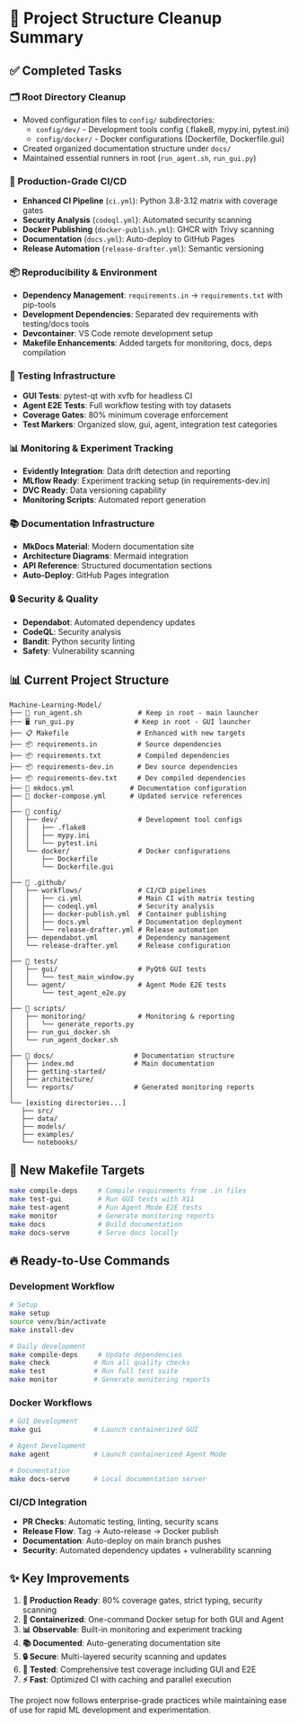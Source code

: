# 📁 Project Structure Cleanup Summary

## ✅ Completed Tasks

### 🗂️ Root Directory Cleanup
- Moved configuration files to `config/` subdirectories:
  - `config/dev/` - Development tools config (.flake8, mypy.ini, pytest.ini)
  - `config/docker/` - Docker configurations (Dockerfile, Dockerfile.gui)
- Created organized documentation structure under `docs/`
- Maintained essential runners in root (`run_agent.sh`, `run_gui.py`)

### 🚀 Production-Grade CI/CD
- **Enhanced CI Pipeline** (`ci.yml`): Python 3.8-3.12 matrix with coverage gates
- **Security Analysis** (`codeql.yml`): Automated security scanning
- **Docker Publishing** (`docker-publish.yml`): GHCR with Trivy scanning
- **Documentation** (`docs.yml`): Auto-deploy to GitHub Pages
- **Release Automation** (`release-drafter.yml`): Semantic versioning

### 📦 Reproducibility & Environment
- **Dependency Management**: `requirements.in` → `requirements.txt` with pip-tools
- **Development Dependencies**: Separated dev requirements with testing/docs tools
- **Devcontainer**: VS Code remote development setup
- **Makefile Enhancements**: Added targets for monitoring, docs, deps compilation

### 🧪 Testing Infrastructure
- **GUI Tests**: pytest-qt with xvfb for headless CI
- **Agent E2E Tests**: Full workflow testing with toy datasets
- **Coverage Gates**: 80% minimum coverage enforcement
- **Test Markers**: Organized slow, gui, agent, integration test categories

### 📊 Monitoring & Experiment Tracking
- **Evidently Integration**: Data drift detection and reporting
- **MLflow Ready**: Experiment tracking setup (in requirements-dev.in)
- **DVC Ready**: Data versioning capability
- **Monitoring Scripts**: Automated report generation

### 📚 Documentation Infrastructure
- **MkDocs Material**: Modern documentation site
- **Architecture Diagrams**: Mermaid integration
- **API Reference**: Structured documentation sections
- **Auto-Deploy**: GitHub Pages integration

### 🔒 Security & Quality
- **Dependabot**: Automated dependency updates
- **CodeQL**: Security analysis
- **Bandit**: Python security linting
- **Safety**: Vulnerability scanning

## 📊 Current Project Structure

```
Machine-Learning-Model/
├── 🏃 run_agent.sh              # Keep in root - main launcher
├── 🖥️ run_gui.py               # Keep in root - GUI launcher  
├── 📋 Makefile                 # Enhanced with new targets
├── 📦 requirements.in          # Source dependencies
├── 📦 requirements.txt         # Compiled dependencies
├── 📦 requirements-dev.in      # Dev source dependencies
├── 📦 requirements-dev.txt     # Dev compiled dependencies
├── 📖 mkdocs.yml              # Documentation configuration
├── 🐳 docker-compose.yml      # Updated service references
│
├── 📁 config/
│   ├── dev/                    # Development tool configs
│   │   ├── .flake8
│   │   ├── mypy.ini
│   │   └── pytest.ini
│   └── docker/                 # Docker configurations
│       ├── Dockerfile
│       └── Dockerfile.gui
│
├── 📁 .github/
│   ├── workflows/              # CI/CD pipelines
│   │   ├── ci.yml              # Main CI with matrix testing
│   │   ├── codeql.yml          # Security analysis
│   │   ├── docker-publish.yml  # Container publishing
│   │   ├── docs.yml            # Documentation deployment
│   │   └── release-drafter.yml # Release automation
│   ├── dependabot.yml          # Dependency management
│   └── release-drafter.yml     # Release configuration
│
├── 📁 tests/
│   ├── gui/                    # PyQt6 GUI tests
│   │   └── test_main_window.py
│   └── agent/                  # Agent Mode E2E tests
│       └── test_agent_e2e.py
│
├── 📁 scripts/
│   ├── monitoring/             # Monitoring & reporting
│   │   └── generate_reports.py
│   ├── run_gui_docker.sh
│   └── run_agent_docker.sh
│
├── 📁 docs/                    # Documentation structure
│   ├── index.md               # Main documentation
│   ├── getting-started/
│   ├── architecture/
│   └── reports/               # Generated monitoring reports
│
└── [existing directories...]
   ├── src/
   ├── data/
   ├── models/
   ├── examples/
   └── notebooks/
```

## 🚀 New Makefile Targets

```bash
make compile-deps     # Compile requirements from .in files
make test-gui         # Run GUI tests with X11
make test-agent       # Run Agent Mode E2E tests  
make monitor          # Generate monitoring reports
make docs             # Build documentation
make docs-serve       # Serve docs locally
```

## 🔥 Ready-to-Use Commands

### Development Workflow
```bash
# Setup
make setup
source venv/bin/activate
make install-dev

# Daily development
make compile-deps     # Update dependencies
make check           # Run all quality checks
make test            # Run full test suite
make monitor         # Generate monitoring reports
```

### Docker Workflows
```bash
# GUI Development
make gui             # Launch containerized GUI

# Agent Development  
make agent           # Launch containerized Agent Mode

# Documentation
make docs-serve      # Local documentation server
```

### CI/CD Integration
- **PR Checks**: Automatic testing, linting, security scans
- **Release Flow**: Tag → Auto-release → Docker publish
- **Documentation**: Auto-deploy on main branch pushes
- **Security**: Automated dependency updates + vulnerability scanning

## ✨ Key Improvements

1. **🎯 Production Ready**: 80% coverage gates, strict typing, security scanning
2. **🐳 Containerized**: One-command Docker setup for both GUI and Agent
3. **📊 Observable**: Built-in monitoring and experiment tracking
4. **📚 Documented**: Auto-generating documentation site
5. **🔒 Secure**: Multi-layered security scanning and updates
6. **🧪 Tested**: Comprehensive test coverage including GUI and E2E
7. **⚡ Fast**: Optimized CI with caching and parallel execution

The project now follows enterprise-grade practices while maintaining ease of use for rapid ML development and experimentation.
